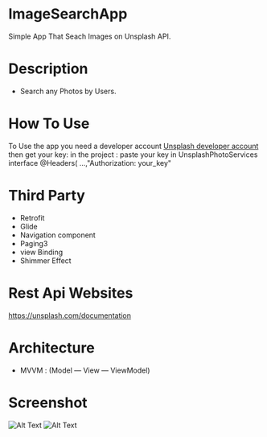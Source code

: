 # ImageSearchApp
Simple App That Seach Images on Unsplash API.

# Description 
- Search any Photos by Users.

# How To Use
To Use the app you need a developer account [Unsplash developer account](https://unsplash.com/documentation#creating-a-developer-account) then get your key:
in the project :
paste your key in UnsplashPhotoServices interface @Headers( ...,"Authorization: your_key"

# Third Party 
- Retrofit
- Glide
- Navigation component
- Paging3
- view Binding
- Shimmer Effect

# Rest Api Websites
https://unsplash.com/documentation

# Architecture
- MVVM : (Model — View — ViewModel)

# Screenshot 
![Alt Text](https://media.giphy.com/media/1sOA97LV1rAaL7JnWu/giphy.gif)
![Alt Text](https://media.giphy.com/media/HCgswJ4XFwjALYYTT7/giphy.gif)

